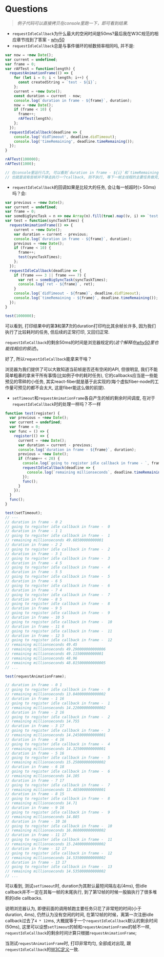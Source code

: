 # Questions
> *例子代码可以直接拷贝在console里跑一下，即可看到结果.*
- `requestIdleCallback`为什么最大的空闲时间是50ms?最后我在W3C规范的相应章节找到了答案 - [why50](https://www.w3.org/TR/2017/PR-requestidlecallback-20171010/#why50)
- `requestIdleCallback`总是与事件循环的帧数频率相同吗, 并不是:
```javascript
var now = +new Date();
var current = undefined;
var frame = 0;
var rAFTest = function(length) {
  requestAnimationFrame(() => {
    for (let i = 0; i < length; i++) {
      const createdString = `test - ${i}`;
    };
    current = +new Date();
    const duration = current - now;
    console.log(`duration in frame - ${frame}`, duration);
    now = +new Date();
    if (frame < 10) {
      frame++;
      rAFTest(length);
    };
  });
  requestIdleCallback(deadline => {
    console.log('didTimeout', deadline.didTimeout);
    console.log('timeRemaining', deadline.timeRemaining());
  });
}

rAFTest(100000);
rAFTest(1000);

// 在console里运行几次, 可以看到`duration in frame - ${i}`和`timeRemaining x`不一定是成对出现,
// 也就是说有些帧并不够去执行一个callback, 则不执行, 等下一帧主线程的主要任务做完, 再来看idle的时间够不够.
```
- `requestIdleCallback`的回调如果是比较大的任务, 会让每一帧超时(> 50ms)吗？会:
```javascript
var previous = +new Date();
var current = undefined;
var frame = 0;
var someBigSyncTask = n => new Array(n).fill(true).map((v, i) => `test - ${i}`);
var test = function(syncTaskTimes) {
  requestAnimationFrame(() => {
    current = +new Date();
    var duration = current - previous;
    console.log(`duration in frame - ${frame}`, duration);
    previous = +new Date();
    if (frame < 10) {
      frame++;
      test(syncTaskTimes);
    };
  });
  requestIdleCallback(deadline => {
    if (frame === 3 || frame === 7) {
      var ret = someBigSyncTask(syncTaskTimes);
      console.log(`ret - ${frame}`, ret);
    }
    console.log(`didTimeout - ${frame}`, deadline.didTimeout);
    console.log(`timeRemaining - ${frame}`, deadline.timeRemaining());
  });
}

test(1000000);
```
可以看到, 打印结果中的第**3**和第**7**次的duration打印均比其余帧长许多, 因为我们执行了比较耗时的任务, 但后续的正常打印, 又回归正常.

`requestIdleCallback`的剩余50ms的时间是浏览器规定的(*这个解释在[why50](https://www.w3.org/TR/2017/PR-requestidlecallback-20171010/#why50)里也能找相应的叙述*)。

好了, 所以`requestIdleCallback`能拿来干啥？

浏览器为我们提供了可以大致知道当前帧是否还有空闲的API, 但很明显, 我们不能简单粗暴的拿来干所有事情(比如例子中的耗时任务), 它的callbacks应当是一些能预见的零碎的小任务, 其实react-fiber就是基于此实现的(每个虚拟fiber-node的工作量可预见的都不会太大, 这是fiber能这么做的前提).

- `setTimeout`和`requestAnimationFrame`各自产生的帧的剩余时间调度, 在对于`requestIdleCallback`时的处理一样吗？不一样
```javascript
function test(register) {
  var previous = +new Date();
  var current = undefined;
  var frame = 0;
  var func = () => {
    register(() => {
      current = +new Date();
      var duration = current - previous;
      console.log(`duration in frame - ${frame}`, duration);
      previous = +new Date();
      if (frame++ < 20) {
        console.log(`going to register idle callback in frame - `, frame - 1);
        requestIdleCallback(deadline => {
          console.log(`remaining millionseconds`, deadline.timeRemaining());
        });
        func();
      }
    });
  }
  func();
}

test(setTimeout);
// ---
// duration in frame - 0 2
// going to register idle callback in frame -  0
// duration in frame - 1 1
// going to register idle callback in frame -  1
// remaining millionseconds 49.68500000000001
// duration in frame - 2 2
// going to register idle callback in frame -  2
// duration in frame - 3 1
// going to register idle callback in frame -  3
// duration in frame - 4 5
// going to register idle callback in frame -  4
// duration in frame - 5 5
// going to register idle callback in frame -  5
// duration in frame - 6 5
// going to register idle callback in frame -  6
// duration in frame - 7 4
// going to register idle callback in frame -  7
// duration in frame - 8 5
// going to register idle callback in frame -  8
// duration in frame - 9 5
// going to register idle callback in frame -  9
// duration in frame - 10 5
// going to register idle callback in frame -  10
// duration in frame - 11 6
// going to register idle callback in frame -  11
// duration in frame - 12 5
// going to register idle callback in frame -  12
// remaining millionseconds 49.45
// remaining millionseconds 49.290000000000006
// remaining millionseconds 49.11500000000001
// remaining millionseconds 48.96
// remaining millionseconds 48.815000000000005
// ...

test(requestAnimationFrame);

// duration in frame - 0 1
// going to register idle callback in frame -  0
// remaining millionseconds 13.840000000000002
// duration in frame - 1 16
// going to register idle callback in frame -  1
// remaining millionseconds 14.220000000000002
// duration in frame - 2 16
// going to register idle callback in frame -  2
// remaining millionseconds 14.755
// duration in frame - 3 17
// going to register idle callback in frame -  3
// remaining millionseconds 14.245000000000001
// duration in frame - 4 16
// going to register idle callback in frame -  4
// remaining millionseconds 14.325000000000001
// duration in frame - 5 16
// going to register idle callback in frame -  5
// remaining millionseconds 15.250000000000002
// duration in frame - 6 18
// going to register idle callback in frame -  6
// remaining millionseconds 14.105
// duration in frame - 7 17
// going to register idle callback in frame -  7
// remaining millionseconds 13.485000000000001
// duration in frame - 8 15
// going to register idle callback in frame -  8
// remaining millionseconds 14.71
// duration in frame - 9 16
// going to register idle callback in frame -  9
// remaining millionseconds 14.885
// duration in frame - 10 16
// going to register idle callback in frame -  10
// remaining millionseconds 16.060000000000002
// duration in frame - 11 17
// going to register idle callback in frame -  11
// remaining millionseconds 15.240000000000002
// duration in frame - 12 17
// going to register idle callback in frame -  12
// remaining millionseconds 14.535000000000002
// duration in frame - 13 17
// going to register idle callback in frame -  13
// remaining millionseconds 14.535000000000002
// ...
```
可以看到, 测试`setTimeout`时, duration为其默认最短间隔左右(4ms), 但idle callback并不一定在其每一帧的末尾执行, 到了第12帧的时候一股脑执行了很多堆积的idle callbacks.

说明浏览器认为, 即便前面的调用帧跑主要任务只花了非常短的时间(小于duration, 4ms), 仍然认为没有空闲的时间, 在第12帧的时候，离第一次注册idle callback过去了`4 * 12`ms, 大概就等于一个`requestIdleCallback`默认的剩余时间(50ms), 这里可以设想`setTimeout`的帧和`requestAnimationFrame`的帧不一样, `requestIdleCallback`的剩余时间计算只根据`requestAnimationFrame`;

当测试`requestAnimationFrame`时, 打印非常均匀, 全部成对出现, 跟`requestIdleCallback`的[W3C定义](https://www.w3.org/TR/2017/PR-requestidlecallback-20171010/)一致.
